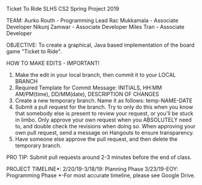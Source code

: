 Ticket To Ride
SLHS CS2 Spring Project 2019

TEAM:
Aurko Routh - Programming Lead
Rac Mukkamala - Associate Developer
Nikunj Zamwar - Associate Developer
Miles Tran - Associate Developer

OBJECTIVE:
To create a graphical, Java based implementation of the board game "Ticket to Ride".

HOW TO MAKE EDITS - IMPORTANT!
1. Make the edit in your local branch, then commit it to your LOCAL BRANCH
2. Required Template for Commit Message: INITIALS, HH:MM AM/PM(time), DD/MM(date), DESCRIPTION OF CHANGES
3. Create a new temporary branch. Name it as follows: temp-NAME-DATE
4. Submit a pull request for the branch. Try to only do this when you know that somebody else is present to review your request, or you'll be stuck in limbo. Only approve your own request when you ABSOLUTELY need to, and double check the revisions when doing so. When approving your own pull request, send a message on Hangouts to ensure transparency.
5. Have someone else approve the pull request, and then delete the temporary branch.

PRO TIP: Submit pull requests around 2-3 minutes before the end of class. 

PROJECT TIMELINE*:
2/20/19-3/18/19: Planning Phase
3/23/19-EOY: Programming Phase
*-For most accurate timeline, please see Google Drive.
